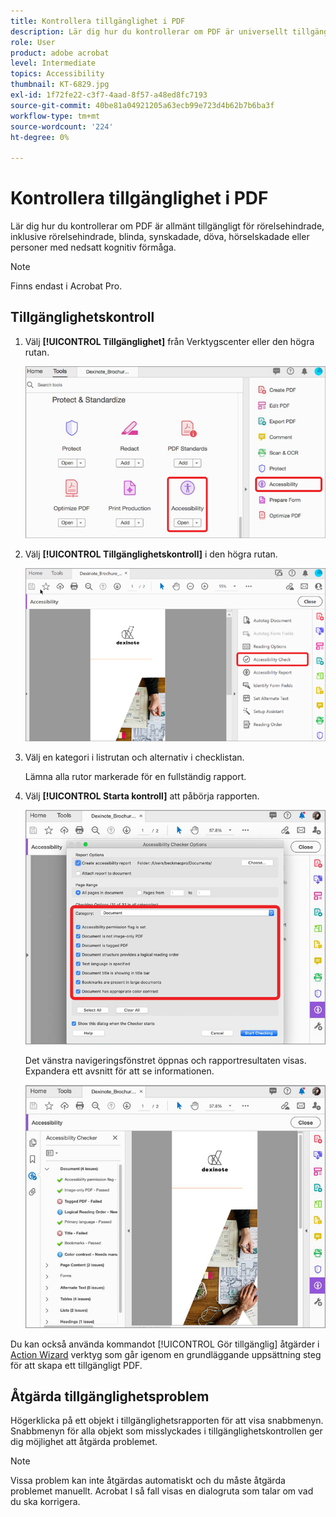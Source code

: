```yaml
---
title: Kontrollera tillgänglighet i PDF
description: Lär dig hur du kontrollerar om PDF är universellt tillgängligt för funktionshindrade
role: User
product: adobe acrobat
level: Intermediate
topics: Accessibility
thumbnail: KT-6829.jpg
exl-id: 1f72fe22-c3f7-4aad-8f57-a48ed8fc7193
source-git-commit: 40be81a04921205a63ecb99e723d4b62b7b6ba3f
workflow-type: tm+mt
source-wordcount: '224'
ht-degree: 0%

---
```


# Kontrollera tillgänglighet i PDF

Lär dig hur du kontrollerar om PDF är allmänt tillgängligt för rörelsehindrade, inklusive rörelsehindrade, blinda, synskadade, döva, hörselskadade eller personer med nedsatt kognitiv förmåga.

>[!NOTE]
>
>Finns endast i Acrobat Pro.

## Tillgänglighetskontroll

1. Välj **[!UICONTROL Tillgänglighet]** från Verktygscenter eller den högra rutan.

   ![Hjälpmedelssteg 1](../assets/Accessibility_1.png)

1. Välj **[!UICONTROL Tillgänglighetskontroll]** i den högra rutan.

   ![Tillgänglighetssteg 2](../assets/Accessibility_2.png)

1. Välj en kategori i listrutan och alternativ i checklistan.

   Lämna alla rutor markerade för en fullständig rapport.

1. Välj **[!UICONTROL Starta kontroll]** att påbörja rapporten.

   ![Tillgänglighetssteg 3](../assets/Accessibility_3.png)

   Det vänstra navigeringsfönstret öppnas och rapportresultaten visas. Expandera ett avsnitt för att se informationen.

   ![Tillgänglighetssteg 4](../assets/Accessibility_4.png)

Du kan också använda kommandot [!UICONTROL Gör tillgänglig] åtgärder i [Action Wizard](https://experienceleague.adobe.com/docs/document-cloud-learn/acrobat-learning/advanced-tasks/action.html) verktyg som går igenom en grundläggande uppsättning steg för att skapa ett tillgängligt PDF.

## Åtgärda tillgänglighetsproblem

Högerklicka på ett objekt i tillgänglighetsrapporten för att visa snabbmenyn. Snabbmenyn för alla objekt som misslyckades i tillgänglighetskontrollen ger dig möjlighet att åtgärda problemet.

>[!NOTE]
>
>Vissa problem kan inte åtgärdas automatiskt och du måste åtgärda problemet manuellt. Acrobat I så fall visas en dialogruta som talar om vad du ska korrigera.